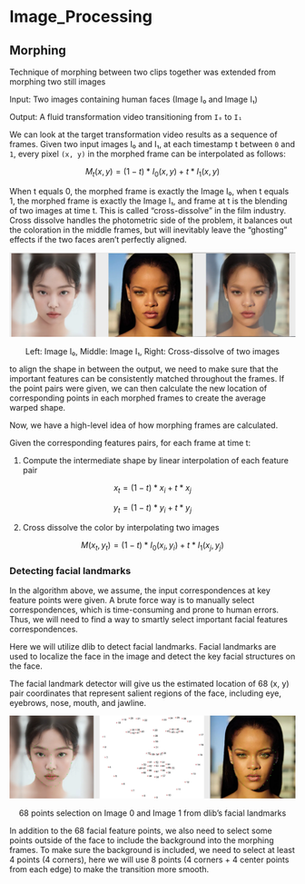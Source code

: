 # Image_Processing

## Morphing

Technique of morphing between two clips together was extended from morphing two still images

Input: Two images containing human faces (Image I₀ and Image I₁)

Output: A fluid transformation video transitioning from ```I₀``` to ```I₁```

We can look at the target transformation video results as a sequence of frames. Given two input images I₀ and I₁, at each timestamp t between ```0``` and ```1```, every pixel ```(x, y)``` in the morphed frame can be interpolated as follows:

$$M_t(x, y) = (1 - t) * I_0(x, y) + t * I_1(x, y)$$

When t equals 0, the morphed frame is exactly the Image I₀, when t equals 1, the morphed frame is exactly the Image I₁, and frame at t is the blending of two images at time t. This is called “cross-dissolve” in the film industry. Cross dissolve handles the photometric side of the problem, it balances out the coloration in the middle frames, but will inevitably leave the “ghosting” effects if the two faces aren’t perfectly aligned. 

![alt text](/Images/image.png)
<p align="center">Left: Image I₀, Middle: Image I₁, Right: Cross-dissolve of two images</p>

to align the shape in between the output, we need to make sure that the important features can be consistently matched throughout the frames. If the point pairs were given, we can then calculate the new location of corresponding points in each morphed frames to create the average warped shape.

Now, we have a high-level idea of how morphing frames are calculated.

Given the corresponding features pairs, for each frame at time t:

1. Compute the intermediate shape by linear interpolation of each feature pair

$$x_t = (1 - t) * x_i + t * x_j$$

$$y_t = (1 - t) * y_i + t * y_j$$

2. Cross dissolve the color by interpolating two images

$$M(x_t, y_t) = (1 - t) * I_0(x_i, y_i) + t * I_1(x_j, y_j)$$


### Detecting facial landmarks

In the algorithm above, we assume, the input correspondences at key feature points were given. A brute force way is to manually select correspondences, which is time-consuming and prone to human errors. Thus, we will need to find a way to smartly select important facial features correspondences.

Here we will utilize dlib to detect facial landmarks. Facial landmarks are used to localize the face in the image and detect the key facial structures on the face. 

The facial landmark detector will give us the estimated location of 68 (x, y) pair coordinates that represent salient regions of the face, including eye, eyebrows, nose, mouth, and jawline.

![alt text](/Images/image-1.png)

<p align="center">68 points selection on Image 0 and Image 1 from dlib’s facial landmarks</p>

In addition to the 68 facial feature points, we also need to select some points outside of the face to include the background into the morphing frames. To make sure the background is included, we need to select at least 4 points (4 corners), here we will use 8 points (4 corners + 4 center points from each edge) to make the transition more smooth.